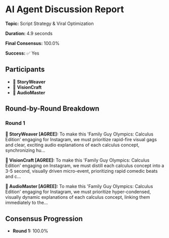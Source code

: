 # AI Agent Discussion Report

**Topic:** Script Strategy & Viral Optimization

**Duration:** 4.9 seconds

**Final Consensus:** 100.0%

**Success:** ✅ Yes

## Participants

- 📝 **StoryWeaver**
- 🎨 **VisionCraft**
- 🎵 **AudioMaster**

## Round-by-Round Breakdown

### Round 1

**📝 StoryWeaver [AGREE]:** To make this 'Family Guy Olympics: Calculus Edition' engaging for Instagram, we must prioritize rapid-fire visual gags and clear, exciting audio explanations of each calculus concept, synchronizing hu...

**🎨 VisionCraft [AGREE]:** To make this 'Family Guy Olympics: Calculus Edition' engaging on Instagram, we must distill each calculus concept into a 3-5 second, visually driven micro-event, prioritizing rapid comedic beats and c...

**🎵 AudioMaster [AGREE]:** To make this 'Family Guy Olympics: Calculus Edition' engaging for Instagram, we must prioritize hyper-condensed, visually dynamic explanations of each calculus concept, linking them immediately to the...

## Consensus Progression

- **Round 1:** 100.0%
